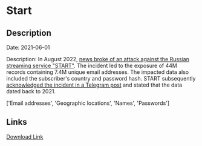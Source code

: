 # Start

## Description

Date: 2021-06-01

Description:
In August 2022, <a href="https://meduza.io/news/2022/08/28/v-set-popali-dannye-44-millionov-polzovateley-onlayn-kinoteatra-start" target="_blank" rel="noopener">news broke of an attack against the Russian streaming service &quot;START&quot;</a>. The incident led to the exposure of 44M records containing 7.4M unique email addresses. The impacted data also included the subscriber's country and password hash. START subsequently <a href="https://t.me/start_shows/1181" target="_blank" rel="noopener">acknowledged the incident in a Telegram post</a> and stated that the data dated back to 2021.


['Email addresses', 'Geographic locations', 'Names', 'Passwords']

## Links

[Download Link](https://link-to.net/1229997/309.10857587493535/dynamic/?r=c3RhcnQuZmlsbQ==)